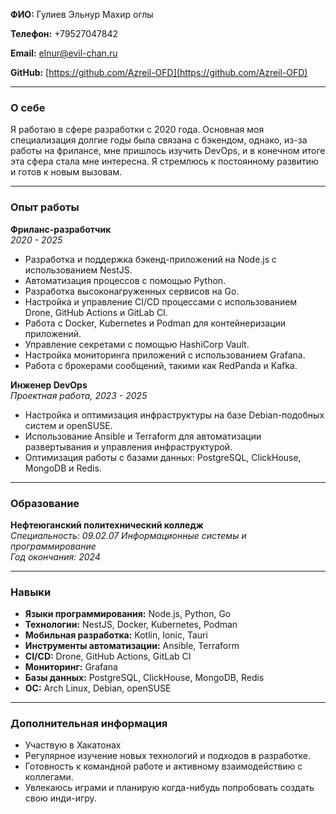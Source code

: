 **ФИО:** Гулиев Эльнур Махир оглы

**Телефон:** +79527047842 

**Email:** elnur@evil-chan.ru  

**GitHub:** [https://github.com/Azreil-OFD](https://github.com/Azreil-OFD)

---

### О себе

Я работаю в сфере разработки с 2020 года. Основная моя специализация долгие годы была связана с бэкендом, однако, из-за работы на фрилансе, мне пришлось изучить DevOps, и в конечном итоге эта сфера стала мне интересна. Я стремлюсь к постоянному развитию и готов к новым вызовам.

---

### Опыт работы

**Фриланс-разработчик**  
*2020 - 2025*  
- Разработка и поддержка бэкенд-приложений на Node.js с использованием NestJS.
- Автоматизация процессов с помощью Python.
- Разработка высоконагруженных сервисов на Go.
- Настройка и управление CI/CD процессами с использованием Drone, GitHub Actions и GitLab CI.
- Работа с Docker, Kubernetes и Podman для контейнеризации приложений.
- Управление секретами с помощью HashiCorp Vault.
- Настройка мониторинга приложений с использованием Grafana.
- Работа с брокерами сообщений, такими как RedPanda и Kafka.

**Инженер DevOps**  
*Проектная работа, 2023 - 2025*  
- Настройка и оптимизация инфраструктуры на базе Debian-подобных систем и openSUSE.
- Использование Ansible и Terraform для автоматизации развертывания и управления инфраструктурой.
- Оптимизация работы с базами данных: PostgreSQL, ClickHouse, MongoDB и Redis.

---

### Образование

**Нефтеюганский политехнический колледж**  
*Специальность: 09.02.07 Информационные системы и программирование*  
*Год окончания: 2024*

---

### Навыки

- **Языки программирования:** Node.js, Python, Go
- **Технологии:** NestJS, Docker, Kubernetes, Podman
- **Мобильная разработка:** Kotlin, Ionic, Tauri
- **Инструменты автоматизации:** Ansible, Terraform
- **CI/CD:** Drone, GitHub Actions, GitLab CI
- **Мониторинг:** Grafana
- **Базы данных:** PostgreSQL, ClickHouse, MongoDB, Redis
- **ОС:** Arch Linux, Debian, openSUSE

---

### Дополнительная информация

- Участвую в Хакатонах
- Регулярное изучение новых технологий и подходов в разработке.
- Готовность к командной работе и активному взаимодействию с коллегами.
- Увлекаюсь играми и планирую когда-нибудь попробовать создать свою инди-игру.
